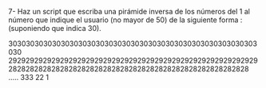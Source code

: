 7- Haz un script que escriba una pirámide inversa de los números del 1 al número que indique el usuario (no mayor de 50) de la siguiente forma : (suponiendo que indica 30).

303030303030303030303030303030303030303030303030303030303030
2929292929292929292929292929292929292929292929292929292929
28282828282828282828282828282828282828282828282828282828
…..
333
22
1
